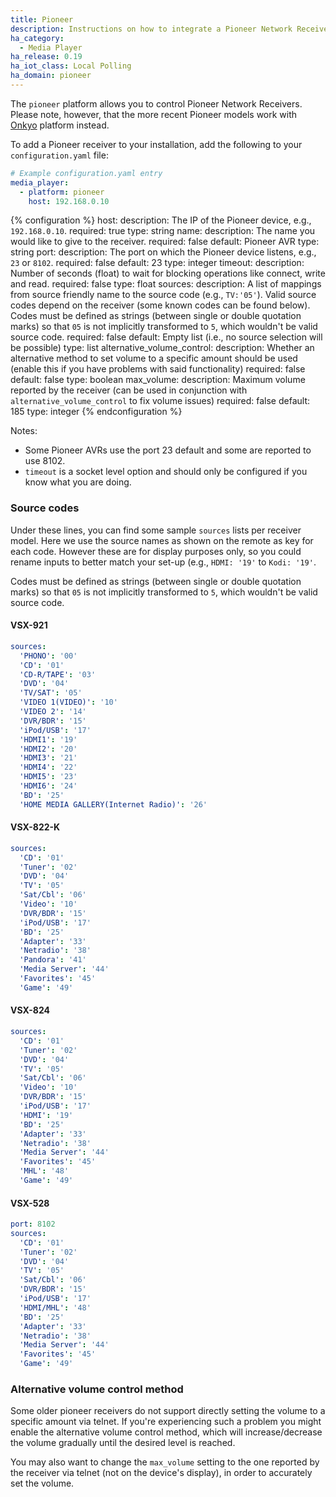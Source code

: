 ```yaml
---
title: Pioneer
description: Instructions on how to integrate a Pioneer Network Receivers into Home Assistant.
ha_category:
  - Media Player
ha_release: 0.19
ha_iot_class: Local Polling
ha_domain: pioneer
---
```


The `pioneer` platform allows you to control Pioneer Network Receivers. Please note, however, that the more recent Pioneer models work with [Onkyo](/integrations/onkyo) platform instead.

To add a Pioneer receiver to your installation, add the following to your `configuration.yaml` file:

```yaml
# Example configuration.yaml entry
media_player:
  - platform: pioneer
    host: 192.168.0.10
```

{% configuration %}
host:
  description: The IP of the Pioneer device, e.g., `192.168.0.10`.
  required: true
  type: string
name:
  description: The name you would like to give to the receiver.
  required: false
  default: Pioneer AVR
  type: string
port:
  description: The port on which the Pioneer device listens, e.g., `23` or `8102`.
  required: false
  default: 23
  type: integer
timeout:
  description: Number of seconds (float) to wait for blocking operations like connect, write and read.
  required: false
  type: float
sources:
  description: A list of mappings from source friendly name to the source code (e.g.,  `TV:'05'`). Valid source codes depend on the receiver (some known codes can be found below). Codes must be defined as strings (between single or double quotation marks) so that `05` is not implicitly transformed to `5`, which wouldn't be valid source code.
  required: false
  default: Empty list (i.e., no source selection will be possible)
  type: list
alternative_volume_control:
  description: Whether an alternative method to set volume to a specific amount should be used (enable this if you have problems with said functionality)
  required: false
  default: false
  type: boolean
max_volume:
  description: Maximum volume reported by the receiver (can be used in conjunction with `alternative_volume_control` to fix volume issues)
  required: false
  default: 185
  type: integer
{% endconfiguration %}

Notes:

- Some Pioneer AVRs use the port 23 default and some are reported to use 8102.
- `timeout` is a socket level option and should only be configured if you know what you are doing.

### Source codes

Under these lines, you can find some sample `sources` lists per receiver model. Here we use the source names as shown on the remote as key for each code. However these are for display purposes only, so you could rename inputs to better match your set-up (e.g.,  `HDMI: '19'` to `Kodi: '19'`.

Codes must be defined as strings (between single or double quotation marks) so that `05` is not implicitly transformed to `5`, which wouldn't be valid source code.

#### VSX-921

```yaml
sources:
  'PHONO': '00'
  'CD': '01'
  'CD-R/TAPE': '03'
  'DVD': '04'
  'TV/SAT': '05'
  'VIDEO 1(VIDEO)': '10'
  'VIDEO 2': '14'
  'DVR/BDR': '15'
  'iPod/USB': '17'
  'HDMI1': '19'
  'HDMI2': '20'
  'HDMI3': '21'
  'HDMI4': '22'
  'HDMI5': '23'
  'HDMI6': '24'
  'BD': '25'
  'HOME MEDIA GALLERY(Internet Radio)': '26'
```

#### VSX-822-K

```yaml
sources:
  'CD': '01'
  'Tuner': '02'
  'DVD': '04'
  'TV': '05'
  'Sat/Cbl': '06'
  'Video': '10'
  'DVR/BDR': '15'
  'iPod/USB': '17'
  'BD': '25'
  'Adapter': '33'
  'Netradio': '38'
  'Pandora': '41'
  'Media Server': '44'
  'Favorites': '45'
  'Game': '49'
```

#### VSX-824

```yaml
sources:
  'CD': '01'
  'Tuner': '02'
  'DVD': '04'
  'TV': '05'
  'Sat/Cbl': '06'
  'Video': '10'
  'DVR/BDR': '15'
  'iPod/USB': '17'
  'HDMI': '19'
  'BD': '25'
  'Adapter': '33'
  'Netradio': '38'
  'Media Server': '44'
  'Favorites': '45'
  'MHL': '48'
  'Game': '49'
```

#### VSX-528

```yaml
port: 8102
sources:
  'CD': '01'
  'Tuner': '02'
  'DVD': '04'
  'TV': '05'
  'Sat/Cbl': '06'
  'DVR/BDR': '15'
  'iPod/USB': '17'
  'HDMI/MHL': '48'
  'BD': '25'
  'Adapter': '33'
  'Netradio': '38'
  'Media Server': '44'
  'Favorites': '45'
  'Game': '49'
```

### Alternative volume control method

Some older pioneer receivers do not support directly setting the volume to a specific amount via telnet. If you're experiencing such a problem you might enable the alternative volume control method, which will increase/decrease the volume gradually until the desired level is reached.

You may also want to change the `max_volume` setting to the one reported by the receiver via telnet (not on the device's display), in order to accurately set the volume.
